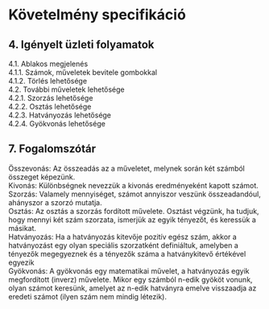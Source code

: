 <h1>Követelmény specifikáció</h1>

<h2>4. Igényelt üzleti folyamatok</h2>
   <p>4.1. Ablakos megjelenés<br>
   4.1.1. Számok, műveletek bevitele gombokkal<br>
   4.1.2. Törlés lehetősége<br>
   4.2. További műveletek lehetősége<br>
   4.2.1. Szorzás lehetősége<br>
   4.2.2. Osztás lehetősége<br>
   4.2.3. Hatványozás lehetősége<br>
   4.2.4. Gyökvonás lehetősége</p>

<h2>7. Fogalomszótár</h2>
   <p>Összevonás: Az összeadás az a műveletet, melynek során két számból összeget képezünk.<br>
   Kivonás: Különbségnek nevezzük a kivonás eredményeként kapott számot.<br>
   Szorzás: Valamely mennyiséget, számot annyiszor veszünk összeadandóul, ahányszor a szorzó mutatja.<br>
   Osztás: Az osztás a szorzás fordított művelete. Osztást végzünk, ha tudjuk, hogy mennyi két szám szorzata, ismerjük az egyik tényezőt, és keressük a másikat.<br>
   Hatványozás: Ha a hatványozás kitevője pozitív egész szám, akkor a hatványozást egy olyan speciális szorzatként definiáltuk, amelyben a tényezők megegyeznek és a tényezők száma a hatványkitevő értékével egyezik<br>
   Gyökvonás: A gyökvonás egy matematikai művelet, a hatványozás egyik megfordított (inverz) művelete. Mikor egy számból n-edik gyököt vonunk, olyan számot keresünk, amelyet az n-edik hatványra emelve visszaadja az eredeti számot (ilyen szám nem mindig létezik).</p>